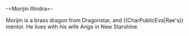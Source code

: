 -=Morijin Illindra=-

Morijin is a brass dragon from Dragonstar, and ((CharPublicEva|Rae's)) mentor. He lives with his wife Ange in New Starshine.
